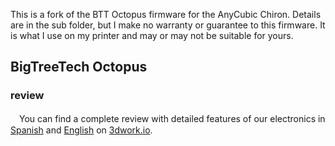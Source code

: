 This is a fork of the BTT Octopus firmware for the AnyCubic Chiron.  Details are in the sub folder, but I make no warranty or guarantee to this firmware.  It is what I use on my printer and may or may not be suitable for yours.

## BigTreeTech Octopus

### review
　You can find a complete review with detailed features of our electronics in [Spanish](https://3dwork.io/btt-octopus) and [English](https://3dwork.io/en/btt-octopus/) on [3dwork.io](https://3dwork.io/).
